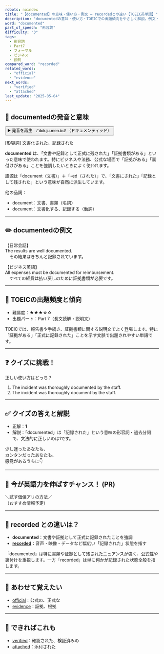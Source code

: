 ```yaml
---
robots: noindex
title: "【documented】の意味・使い方・例文 ― recordedとの違い【TOEIC英単語】"
description: "documentedの意味・使い方・TOEICでの出題傾向をやさしく解説。例文・クイズ付きでrecordedとの違いもわかりやすく学べます。"
word: "documented"
part_of_speech: "形容詞"
difficulty: "3"
tags:
  - 形容詞
  - Part7
  - フォーマル
  - ビジネス
  - 説明
compared_word: "recorded"
related_words:
  - "official"
  - "evidence"
next_words:
  - "verified"
  - "attached"
last_update: "2025-05-04"
---
```


## 🔰 documentedの発音と意味

<button class="play-audio" onclick="playTTS('documented')">
  <span class="play-audio-main">
    ▶️ 発音を再生　/ˈdɒk.jʊ.men.tɪd/
  </span>
  <span class="play-audio-sub">
    （ドキュメンティッド）
  </span>
</button>

[形容詞] 文書化された、記録された

**documented** は、「文書や記録として正式に残された」「証拠書類がある」といった意味で使われます。特にビジネスや法務、公式な場面で「証拠がある」「裏付けがある」ことを強調したいときによく使われます。

語源は「document（文書）」＋「-ed（された）」で、「文書にされた」「記録として残された」という意味が自然に派生しています。

他の品詞：  
- document：文書、書類（名詞）
- document：文書化する、記録する（動詞）

---

## ✏️ documentedの例文

【日常会話】  
The results are well documented.  
　その結果はきちんと記録されています。

【ビジネス英語】  
All expenses must be documented for reimbursement.  
　すべての経費は払い戻しのために証拠書類が必要です。

---

## 🎯 TOEICの出題頻度と傾向

- 難易度：★★★☆☆
- 出題パート：Part 7（長文読解・説明文）

TOEICでは、報告書や手続き、証拠書類に関する説明文でよく登場します。特に「証拠がある」「正式に記録された」ことを示す文脈で出題されやすい単語です。

---

## ❓ クイズに挑戦！

正しい使い方はどっち？

1. The incident was thoroughly documented by the staff.  
2. The incident was thoroughly document by the staff.

---

## ✅ クイズの答えと解説

- 正解：**1**
- 解説：「documented」は「記録された」という意味の形容詞・過去分詞で、文法的に正しいのは1です。

少し迷ったあなたも、  
カンタンだったあなたも、  
感覚があるうちに👇️

---

## 🚀 今が英語力を伸ばすチャンス！ (PR)

<div class="info-center">
＼試す価値アリの方法／<br>  
（おすすめ情報予定）
</div>

---

## 🤔  recorded との違いは？

- **documented**：文書や証拠として正式に記録されたことを強調
- **[recorded](/word/recorded)**：音声・映像・データなど幅広い「記録された」状態を指す

「documented」は特に書類や証拠として残されたニュアンスが強く、公式性や裏付けを重視します。一方「recorded」は単に何かが記録された状態全般を指します。

---

## 🧩 あわせて覚えたい

- [official](/word/official)：公式の、正式な
- [evidence](/word/evidence)：証拠、根拠

---

## 📖 できればこれも

- [verified](/word/verified)：確認された、検証済みの
- [attached](/word/attached)：添付された

<!-- cvid: aid25_bid19 -->
